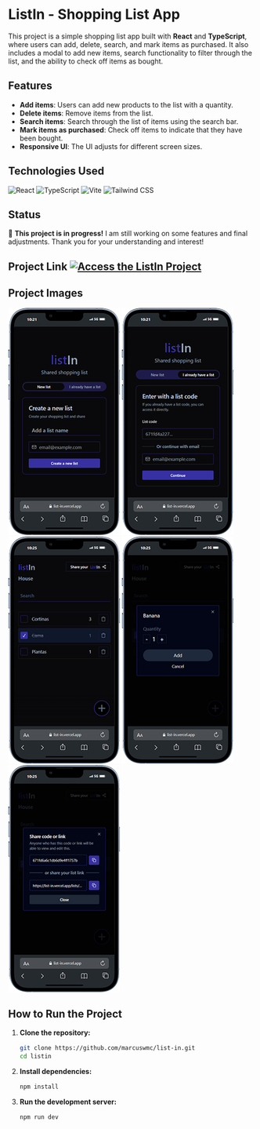 # ListIn - Shopping List App

This project is a simple shopping list app built with **React** and **TypeScript**, where users can add, delete, search, and mark items as purchased. It also includes a modal to add new items, search functionality to filter through the list, and the ability to check off items as bought.

## Features

- **Add items**: Users can add new products to the list with a quantity.
- **Delete items**: Remove items from the list.
- **Search items**: Search through the list of items using the search bar.
- **Mark items as purchased**: Check off items to indicate that they have been bought.
- **Responsive UI**: The UI adjusts for different screen sizes.

## Technologies Used

![React](https://img.shields.io/badge/React-61DAFB?style=for-the-badge&logo=react&logoColor=white)
![TypeScript](https://img.shields.io/badge/TypeScript-3178C6?style=for-the-badge&logo=typescript&logoColor=white)
![Vite](https://img.shields.io/badge/Vite-646CFF?style=for-the-badge&logo=vite&logoColor=white)
![Tailwind CSS](https://img.shields.io/badge/Tailwind_CSS-06B6D4?style=for-the-badge&logo=tailwind-css&logoColor=white)

## Status

🔧 **This project is in progress!** I am still working on some features and final adjustments. Thank you for your understanding and interest!

## Project Link [![Access the ListIn Project](https://img.shields.io/badge/Access_the_ListIn_Project-B9FBC0?style=for-the-badge&logo=github&logoColor=white)](https://list-in.vercel.app/)

## Project Images
![](/public/list-in_1.png)
![](/public/list-in_2.png)
![](/public/list-in_3.png)
![](/public/list-in_4.png)
![](/public/list-in_5.png)

## How to Run the Project

1. **Clone the repository:**

    ```bash
    git clone https://github.com/marcuswmc/list-in.git
    cd listin
    ```

2. **Install dependencies:**

    ```bash
    npm install
    ```

3. **Run the development server:**

    ```bash
    npm run dev
    ```